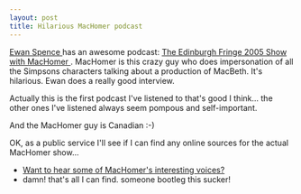 ```yaml
---
layout: post
title: Hilarious MacHomer podcast 
---
```

<p><a href="http://www.ewanspence.com/blog/">Ewan Spence </a>has an awesome podcast: <a href="http://edinburghfringe.thepodcastnetwork.com/2005/08/09/the-edinburgh-fringe-2005-show-003/">The Edinburgh Fringe 2005 Show with MacHomer </a>. MacHomer is this crazy guy who does impersonation of all the Simpsons characters talking about a production of MacBeth. It's hilarious. Ewan does a really good interview. </p><p>Actually this is the first podcast I've listened to that's good I think... the other ones I've listened always seem pompous and self-important. </p><p>And the MacHomer guy is Canadian :-) </p><p>OK, as a public service I'll see if I can find any online sources for the actual MacHomer show... </p><ul><li><a href="http://lcctheatre.hawaii.edu/machomer.html">Want to hear some of MacHomer's interesting voices? </a></li><li>damn! that's all I can find. someone bootleg this sucker! </li></ul>
